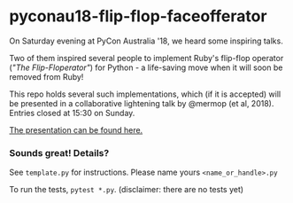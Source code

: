 # pyconau18-flip-flop-faceofferator

On Saturday evening at PyCon Australia '18, we heard some inspiring talks.

Two of them inspired several people to implement Ruby's flip-flop operator
(*"The Flip-Floperator"*) for Python - a life-saving move when it will soon
be removed from Ruby!

This repo holds several such implementations, which (if it is accepted) will
be presented in a collaborative lightening talk by @mermop (et al, 2018).
Entries closed at 15:30 on Sunday.

[The presentation can be found here.](https://docs.google.com/presentation/d/1AzgjT8lulXQd_-LWAP2qStIF9LHFwpj3LGiwcd0Wjwk/)

### Sounds great!  Details?

See `template.py` for instructions.  Please name yours `<name_or_handle>.py`

To run the tests, `pytest *.py`.  (disclaimer: there are no tests yet)
